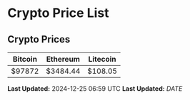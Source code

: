 # Crypto Price List

## Crypto Prices
| Bitcoin | Ethereum | Litecoin |
| ------- | -------- | -------- |
| $97872 | $3484.44 | $108.05 |
**Last Updated:** 2024-12-25 06:59 UTC
**Last Updated:** $DATE$

